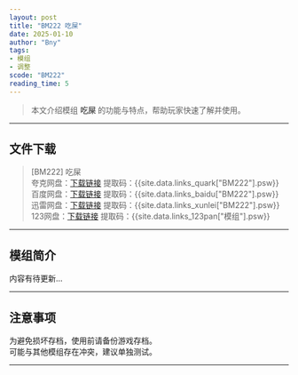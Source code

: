 ```yaml
---
layout: post
title: "BM222 吃屎"
date: 2025-01-10
author: "Bny"
tags: 
- 模组
- 调整
scode: "BM222"
reading_time: 5
---
```


> 本文介绍模组 **吃屎** 的功能与特点，帮助玩家快速了解并使用。

---

## 文件下载

> [BM222] 吃屎  
夸克网盘：[下载链接]({{site.data.links_quark["BM222"].url}}) 提取码：{{site.data.links_quark["BM222"].psw}}  
百度网盘：[下载链接]({{site.data.links_baidu["BM222"].url}}) 提取码：{{site.data.links_baidu["BM222"].psw}}  
迅雷网盘：[下载链接]({{site.data.links_xunlei["BM222"].url}}) 提取码：{{site.data.links_xunlei["BM222"].psw}}  
123网盘：[下载链接]({{site.data.links_123pan["模组"].url}}) 提取码：{{site.data.links_123pan["模组"].psw}}  

---

## 模组简介

>  
内容有待更新...  

---

## 注意事项

>  
为避免损坏存档，使用前请备份游戏存档。  
可能与其他模组存在冲突，建议单独测试。  

---

